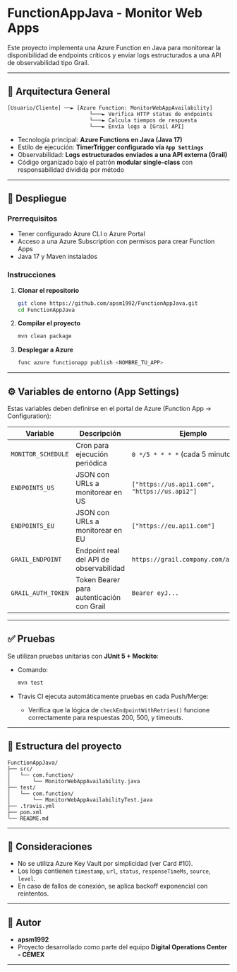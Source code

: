 # FunctionAppJava - Monitor Web Apps

Este proyecto implementa una Azure Function en Java para monitorear la disponibilidad de endpoints críticos y enviar logs estructurados a una API de observabilidad tipo Grail.

---

## 📐 Arquitectura General

```
[Usuario/Cliente] ──► [Azure Function: MonitorWebAppAvailability]
                          └───► Verifica HTTP status de endpoints
                          └───► Calcula tiempos de respuesta
                          └───► Envía logs a [Grail API]
```

- Tecnología principal: **Azure Functions en Java (Java 17)**
- Estilo de ejecución: **TimerTrigger configurado vía `App Settings`**
- Observabilidad: **Logs estructurados enviados a una API externa (Grail)**
- Código organizado bajo el patrón **modular single-class** con responsabilidad dividida por método

---

## 🚀 Despliegue

### Prerrequisitos

- Tener configurado Azure CLI o Azure Portal
- Acceso a una Azure Subscription con permisos para crear Function Apps
- Java 17 y Maven instalados

### Instrucciones

1. **Clonar el repositorio**
   ```bash
   git clone https://github.com/apsm1992/FunctionAppJava.git
   cd FunctionAppJava
   ```

2. **Compilar el proyecto**
   ```bash
   mvn clean package
   ```

3. **Desplegar a Azure**
   ```bash
   func azure functionapp publish <NOMBRE_TU_APP>
   ```

---

## ⚙️ Variables de entorno (App Settings)

Estas variables deben definirse en el portal de Azure (Function App → Configuration):

| Variable             | Descripción                                         | Ejemplo                                     |
|----------------------|-----------------------------------------------------|---------------------------------------------|
| `MONITOR_SCHEDULE`   | Cron para ejecución periódica                       | `0 */5 * * * *` (cada 5 minutos)            |
| `ENDPOINTS_US`       | JSON con URLs a monitorear en US                    | `["https://us.api1.com", "https://us.api2"]`|
| `ENDPOINTS_EU`       | JSON con URLs a monitorear en EU                    | `["https://eu.api1.com"]`                   |
| `GRAIL_ENDPOINT`     | Endpoint real del API de observabilidad             | `https://grail.company.com/api/logs`        |
| `GRAIL_AUTH_TOKEN`   | Token Bearer para autenticación con Grail           | `Bearer eyJ...`                             |

---

## ✅ Pruebas

Se utilizan pruebas unitarias con **JUnit 5 + Mockito**:

- Comando:
  ```bash
  mvn test
  ```

- Travis CI ejecuta automáticamente pruebas en cada Push/Merge:
  - Verifica que la lógica de `checkEndpointWithRetries()` funcione correctamente para respuestas 200, 500, y timeouts.

---

## 📁 Estructura del proyecto

```
FunctionAppJava/
├── src/
│   └── com.function/
│       └── MonitorWebAppAvailability.java
├── test/
│   └── com.function/
│       └── MonitorWebAppAvailabilityTest.java
├── .travis.yml
├── pom.xml
└── README.md
```

---

## 📌 Consideraciones

- No se utiliza Azure Key Vault por simplicidad (ver Card #10).
- Los logs contienen `timestamp`, `url`, `status`, `responseTimeMs`, `source`, `level`.
- En caso de fallos de conexión, se aplica backoff exponencial con reintentos.

---

## 👤 Autor

- **apsm1992**  
- Proyecto desarrollado como parte del equipo **Digital Operations Center - CEMEX**

---
